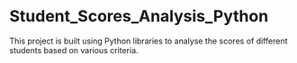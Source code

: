# Student_Scores_Analysis_Python
This project is built using Python libraries to analyse the scores of different students based on various criteria.
